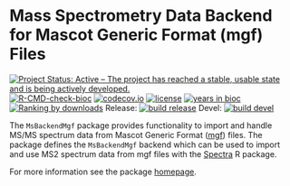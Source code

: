 # Mass Spectrometry Data Backend for Mascot Generic Format (mgf) Files

[![Project Status: Active – The project has reached a stable, usable state and is being actively developed.](https://www.repostatus.org/badges/latest/active.svg)](https://www.repostatus.org/#active)
[![R-CMD-check-bioc](https://github.com/RforMassSpectrometry/MsBackendMgf/workflows/R-CMD-check-bioc/badge.svg)](https://github.com/RforMassSpectrometry/MsBackendMgf/actions?query=workflow%3AR-CMD-check-bioc)
[![codecov.io](http://codecov.io/github/rformassspectrometry/MsBackendMgf/coverage.svg?branch=master)](http://codecov.io/github/rformassspectrometry/MsBackendMgf?branch=master)
[![license](https://img.shields.io/badge/license-Artistic--2.0-brightgreen.svg)](https://opensource.org/licenses/Artistic-2.0)
[![years in bioc](http://bioconductor.org/shields/years-in-bioc/MsBackendMgf.svg)](https://bioconductor.org/packages/release/bioc/html/MsBackendMgf.html)
[![Ranking by downloads](http://bioconductor.org/shields/downloads/release/MsBackendMgf.svg)](https://bioconductor.org/packages/stats/bioc/MsBackendMgf/)
Release: [![build release](http://bioconductor.org/shields/build/release/bioc/MsBackendMgf.svg)](https://bioconductor.org/checkResults/release/bioc-LATEST/MsBackendMgf/)
Devel: [![build devel](http://bioconductor.org/shields/build/devel/bioc/MsBackendMgf.svg)](https://bioconductor.org/checkResults/devel/bioc-LATEST/MsBackendMgf/)

The `MsBackendMgf` package provides functionality to import and handle
MS/MS spectrum data from Mascot Generic Format
([mgf](http://www.matrixscience.com/help/data_file_help.html)) files.
The package defines the `MsBackendMgf` backend which can be used to
import and use MS2 spectrum data from mgf files with the
[Spectra](https://github.com/rformassspectrometry/Spectra) R package.

For more information see the package
[homepage](https://rformassspectrometry.github.io/MsBackendMgf).
